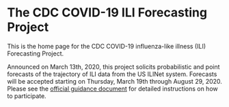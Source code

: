# The CDC COVID-19 ILI Forecasting Project

This is the home page for the CDC COVID-19 influenza-like illness (ILI) Forecasting Project.

Announced on March 13th, 2020, this project solicits probabilistic and point forecasts of the trajectory of ILI data from the US ILINet system. Forecasts will be accepted starting on Thursday, March 19th through August 29, 2020. Please see the [official guidance document](templates-and-data/covid-19-ili-forecast-guidance.pdf) for detailed instructions on how to participate.
